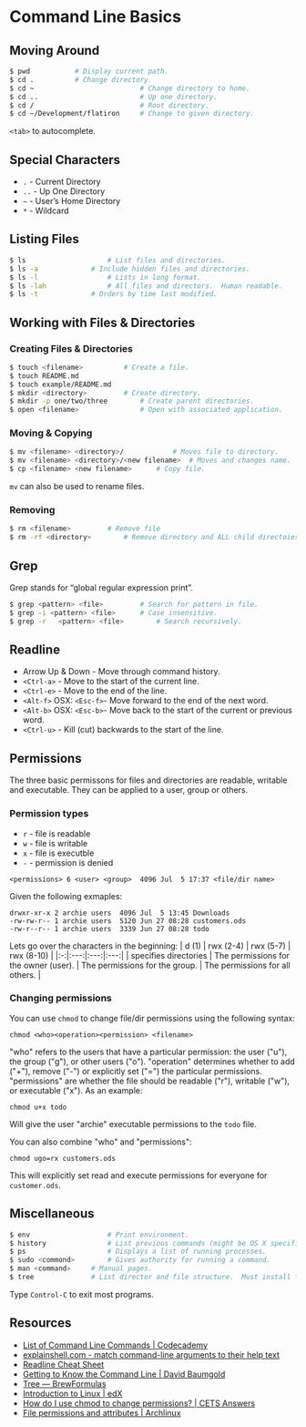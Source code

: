 # Command Line Basics


## Moving Around
```bash
$ pwd           # Display current path.
$ cd .          # Change directory.
$ cd ~							# Change directory to home.
$ cd ..							# Up one directory.
$ cd /							# Root directory.
$ cd ~/Development/flatiron		# Change to given directory.
```

`<tab>` to autocomplete.

## Special Characters
* `.` - Current Directory
* `..` - Up One Directory
* `~` - User’s Home Directory
* `*` - Wildcard

## Listing Files
```bash
$ ls 					# List files and directories.
$ ls -a				# Include hidden files and directories.
$ ls -l 				# Lists in long format.
$ ls -lah				# All files and directors.  Human readable.
$ ls -t				# Orders by time last modified. 
```

## Working with Files & Directories

### Creating Files & Directories
```bash
$ touch <filename>			# Create a file.
$ touch README.md
$ touch example/README.md
$ mkdir <directory>			# Create directory.
$ mkdir -p one/two/three		# Create parent directories.
$ open <filename>				# Open with associated application.
```

### Moving & Copying
```bash
$ mv <filename> <directory>/			# Moves file to directory.
$ mv <filename> <directory>/<new filename>	# Moves and changes name.
$ cp <filename> <new filename>		# Copy file.
```

`mv` can also be used to rename files.

### Removing
```bash
$ rm <filename>			# Remove file
$ rm -rf <directory>		# Remove directory and ALL child directoies!
```

## Grep 
Grep stands for “global regular expression print”.

```bash
$ grep <pattern> <file>			# Search for pattern in file.
$ grep -i <pattern> <file>		# Case insensitive.
$ grep -r	<pattern> <file>		# Search recursively.
```

## Readline
* Arrow Up & Down - Move through command history.
* `<Ctrl-a>` - Move to the start of the current line.
* `<Ctrl-e>` - Move to the end of the line.
* `<Alt-f>` OSX: `<Esc-f>`- Move forward to the end of the next word.
* `<Alt-b>` OSX: `<Esc-b>`- Move back to the start of the current or previous word.
* `<Ctrl-u>` - Kill (cut) backwards to the start of the line.

## Permissions
The three basic permissons for files and directories are readable, writable and executable. They can be applied to a user, group or others.

### Permission types
* `r` - file is readable
* `w` - file is writable
* `x` - file is executble
* `-` - permission is denied
```
<permissions> 6 <user> <group>  4096 Jul  5 17:37 <file/dir name>
```
Given the following exmaples:
```
drwxr-xr-x 2 archie users  4096 Jul  5 13:45 Downloads
-rw-rw-r-- 1 archie users  5120 Jun 27 08:28 customers.ods
-rw-r--r-- 1 archie users  3339 Jun 27 08:28 todo
```
Lets go over the characters in the beginning:
| d (1)  | rwx (2-4)  |  rwx (5-7) |  rwx (8-10) |
|:-:|:---:|:---:|:---:|
|  specifies directories | The permissions for the owner (user).  |  The permissions for the group. | The permissions for all others.  |

### Changing permissions

You can use `chmod` to change file/dir permissions using the following syntax:
```
chmod <who><operation><permission> <filename>
```

"who" refers to the users that have a particular permission: the user ("u"), the group ("g"), or other users ("o"). "operation" determines whether to add ("+"), remove ("-") or explicitly set ("=") the particular permissions. "permissions" are whether the file should be readable ("r"), writable ("w"), or executable ("x"). As an example:
```
chmod u+x todo
```
Will give the user "archie" executable permissions to the `todo` file.

You can also combine "who" and "permissions":
```
chmod ugo=rx customers.ods
```
This will explicitly set read and execute permissions for everyone for `customer.ods`.

## Miscellaneous
```bash
$ env					# Print environment.
$ history				# List previous commands (might be OS X specific).
$ ps 					# Displays a list of running processes.
$ sudo <commond> 		# Gives authority for running a command.
$ man <command>		# Manual pages.
$ tree				# List director and file structure.  Must install first.
```

Type `Control-C` to exit most programs.

## Resources
* [List of Command Line Commands | Codecademy](https://www.codecademy.com/articles/command-line-commands)
* [explainshell.com - match command-line arguments to their help text](https://explainshell.com/)
* [Readline Cheat Sheet](http://readline.kablamo.org/emacs.html)
* [Getting to Know the Command Line | David Baumgold](https://www.davidbaumgold.com/tutorials/command-line/)
* [Tree — BrewFormulas](http://brewformulas.org/Tree)
* [Introduction to Linux | edX](https://www.edx.org/course/introduction-linux-linuxfoundationx-lfs101x-1)
* [How do I use chmod to change permissions? | CETS Answers](https://www.seas.upenn.edu/cets/answers/chmod.html)
* [File permissions and attributes | Archlinux](https://wiki.archlinux.org/index.php/File_permissions_and_attributes)
